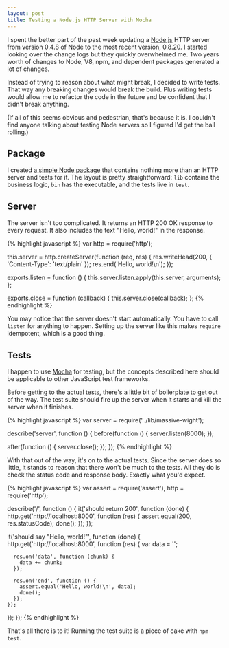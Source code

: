 ```yaml
---
layout: post
title: Testing a Node.js HTTP Server with Mocha
---
```


I spent the better part of the past week updating a [Node.js][1]
HTTP server from version 0.4.8 of Node to the most recent version,
0.8.20. I started looking over the change logs but they quickly
overwhelmed me. Two years worth of changes to Node, V8, npm, and
dependent packages generated a lot of changes.

Instead of trying to reason about what might break, I decided to
write tests. That way any breaking changes would break the build.
Plus writing tests would allow me to refactor the code in the future
and be confident that I didn't break anything.

(If all of this seems obvious and pedestrian, that's because it is.
I couldn't find anyone talking about testing Node servers so I
figured I'd get the ball rolling.)

## Package

I created [a simple Node package][2] that contains nothing more
than an HTTP server and tests for it. The layout is pretty
straightforward: `lib` contains the business logic, `bin` has the
executable, and the tests live in `test`.

## Server

The server isn't too complicated. It returns an HTTP 200 OK response
to every request. It also includes the text "Hello, world!" in the
response.

{% highlight javascript %}
var http = require('http');

this.server = http.createServer(function (req, res) {
  res.writeHead(200, { 'Content-Type': 'text/plain' });
  res.end('Hello, world!\n');
});

exports.listen = function () {
  this.server.listen.apply(this.server, arguments);
};

exports.close = function (callback) {
  this.server.close(callback);
};
{% endhighlight %}

You may notice that the server doesn't start automatically. You
have to call `listen` for anything to happen. Setting up the server
like this makes `require` idempotent, which is a good thing.

## Tests

I happen to use [Mocha][3] for testing, but the concepts described
here should be applicable to other JavaScript test frameworks.

Before getting to the actual tests, there's a little bit of boilerplate
to get out of the way. The test suite should fire up the server
when it starts and kill the server when it finishes.

{% highlight javascript %}
var server = require('../lib/massive-wight');

describe('server', function () {
  before(function () {
    server.listen(8000);
  });

  after(function () {
    server.close();
  });
});
{% endhighlight %}

With that out of the way, it's on to the actual tests. Since the
server does so little, it stands to reason that there won't be much
to the tests. All they do is check the status code and response
body. Exactly what you'd expect.

{% highlight javascript %}
var assert = require('assert'),
    http = require('http');

describe('/', function () {
  it('should return 200', function (done) {
    http.get('http://localhost:8000', function (res) {
      assert.equal(200, res.statusCode);
      done();
    });
  });

  it('should say "Hello, world!"', function (done) {
    http.get('http://localhost:8000', function (res) {
      var data = '';

      res.on('data', function (chunk) {
        data += chunk;
      });

      res.on('end', function () {
        assert.equal('Hello, world!\n', data);
        done();
      });
    });
  });
});
{% endhighlight %}

That's all there is to it! Running the test suite is a piece of
cake with `npm test`.

[1]: http://nodejs.org
[2]: https://github.com/tfausak/massive-wight
[3]: http://visionmedia.github.com/mocha/

